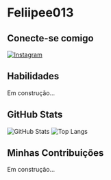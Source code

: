 # Feliipee013

## Conecte-se comigo 
[![Instagram](https://img.shields.io/badge/-Instagram-%23E4405F?style=for-the-badge&logo=instagram&logoColor=white)](ttps://www.instagram.com/feliipee013)

## Habilidades
Em construção...
## GitHub Stats
![GitHub Stats](https://github-readme-stats.vercel.app/api?username=Feliipee013&theme=transparent&bg_color=000&border_color=30A3DC&show_icons=true&icon_color=30A3DC&title_color=E94D5F&text_color=FFF)
![Top Langs](https://github-readme-stats-git-masterrstaa-rickstaa.vercel.app/api/top-langs/?username=Feliipee013&layout=compact&bg_color=000&border_color=30A3DC&title_color=E94D5F&text_color=FFF)
## Minhas Contribuições
Em construção...